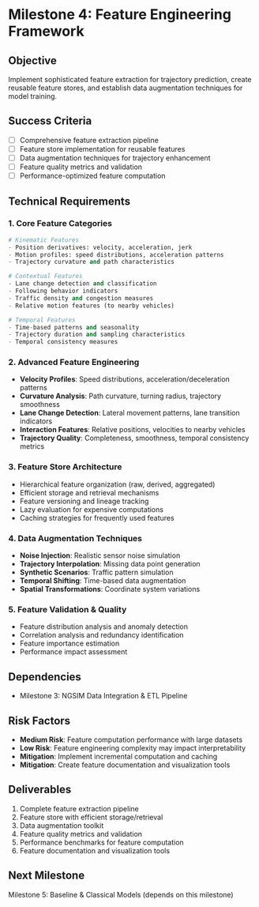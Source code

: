 # Milestone 4: Feature Engineering Framework

## Objective
Implement sophisticated feature extraction for trajectory prediction, create reusable feature stores, and establish data augmentation techniques for model training.

## Success Criteria
- [ ] Comprehensive feature extraction pipeline
- [ ] Feature store implementation for reusable features
- [ ] Data augmentation techniques for trajectory enhancement
- [ ] Feature quality metrics and validation
- [ ] Performance-optimized feature computation

## Technical Requirements

### 1. Core Feature Categories
```python
# Kinematic Features
- Position derivatives: velocity, acceleration, jerk
- Motion profiles: speed distributions, acceleration patterns
- Trajectory curvature and path characteristics

# Contextual Features
- Lane change detection and classification
- Following behavior indicators
- Traffic density and congestion measures
- Relative motion features (to nearby vehicles)

# Temporal Features
- Time-based patterns and seasonality
- Trajectory duration and sampling characteristics
- Temporal consistency measures
```

### 2. Advanced Feature Engineering
- **Velocity Profiles**: Speed distributions, acceleration/deceleration patterns
- **Curvature Analysis**: Path curvature, turning radius, trajectory smoothness
- **Lane Change Detection**: Lateral movement patterns, lane transition indicators
- **Interaction Features**: Relative positions, velocities to nearby vehicles
- **Trajectory Quality**: Completeness, smoothness, temporal consistency metrics

### 3. Feature Store Architecture
- Hierarchical feature organization (raw, derived, aggregated)
- Efficient storage and retrieval mechanisms
- Feature versioning and lineage tracking
- Lazy evaluation for expensive computations
- Caching strategies for frequently used features

### 4. Data Augmentation Techniques
- **Noise Injection**: Realistic sensor noise simulation
- **Trajectory Interpolation**: Missing data point generation
- **Synthetic Scenarios**: Traffic pattern simulation
- **Temporal Shifting**: Time-based data augmentation
- **Spatial Transformations**: Coordinate system variations

### 5. Feature Validation & Quality
- Feature distribution analysis and anomaly detection
- Correlation analysis and redundancy identification
- Feature importance estimation
- Performance impact assessment

## Dependencies
- Milestone 3: NGSIM Data Integration & ETL Pipeline

## Risk Factors
- **Medium Risk**: Feature computation performance with large datasets
- **Low Risk**: Feature engineering complexity may impact interpretability
- **Mitigation**: Implement incremental computation and caching
- **Mitigation**: Create feature documentation and visualization tools

## Deliverables
1. Complete feature extraction pipeline
2. Feature store with efficient storage/retrieval
3. Data augmentation toolkit
4. Feature quality metrics and validation
5. Performance benchmarks for feature computation
6. Feature documentation and visualization tools

## Next Milestone
Milestone 5: Baseline & Classical Models (depends on this milestone)
